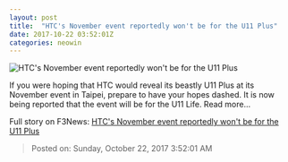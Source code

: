 ```yaml
---
layout: post
title:  "HTC's November event reportedly won't be for the U11 Plus"
date: 2017-10-22 03:52:01Z
categories: neowin
---
```


![HTC's November event reportedly won't be for the U11 Plus](https://cdn.neow.in/news/images/uploaded/2015/06/htc-one-m9_story.jpg)

If you were hoping that HTC would reveal its beastly U11 Plus at its November event in Taipei, prepare to have your hopes dashed. It is now being reported that the event will be for the U11 Life. Read more...


Full story on F3News: [HTC's November event reportedly won't be for the U11 Plus](http://www.f3nws.com/n/WXZsHB)

> Posted on: Sunday, October 22, 2017 3:52:01 AM
